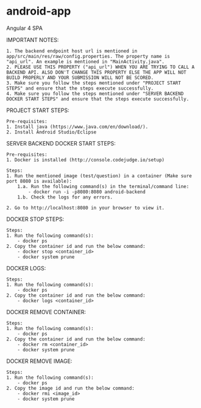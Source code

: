 # android-app
Angular 4 SPA

IMPORTANT NOTES:

    1. The backend endpoint host url is mentioned in app/src/main/res/raw/config.properties. The property name is "api_url". An example is mentioned in "MainActivity.java".
    2. PLEASE USE THIS PROPERTY ("api_url") WHEN YOU ARE TRYING TO CALL A BACKEND API. ALSO DON'T CHANGE THIS PROPERTY ELSE THE APP WILL NOT BUILD PROPERLY AND YOUR SUBMISSION WILL NOT BE SCORED.
    3. Make sure you follow the steps mentioned under "PROJECT START STEPS" and ensure that the steps execute successfully.
    4. Make sure you follow the steps mentioned under "SERVER BACKEND DOCKER START STEPS" and ensure that the steps execute successfully.

PROJECT START STEPS:

    Pre-requisites:
    1. Install java (https://www.java.com/en/download/).
    2. Install Android Studio/Eclipse


SERVER BACKEND DOCKER START STEPS:

    Pre-requisites:
    1. Docker is installed (http://console.codejudge.io/setup)

    Steps:
    1. Run the mentioned image (test/question) in a container (Make sure port 8080 is available):
        1.a. Run the following command(s) in the terminal/command line:
            - docker run -i -p8080:8080 android-backend
        1.b. Check the logs for any errors.

    2. Go to http://localhost:8080 in your browser to view it.

DOCKER STOP STEPS:

    Steps:
    1. Run the following command(s):
        - docker ps
    2. Copy the container id and run the below command:
        - docker stop <container_id>
        - docker system prune

DOCKER LOGS:

    Steps:
    1. Run the following command(s):
        - docker ps
    2. Copy the container id and run the below command:
        - docker logs <container_id>

DOCKER REMOVE CONTAINER:

    Steps:
    1. Run the following command(s):
        - docker ps
    2. Copy the container id and run the below command:
        - docker rm <container_id>
        - docker system prune

DOCKER REMOVE IMAGE:

    Steps:
    1. Run the following command(s):
        - docker ps
    2. Copy the image id and run the below command:
        - docker rmi <image_id>
        - docker system prune
